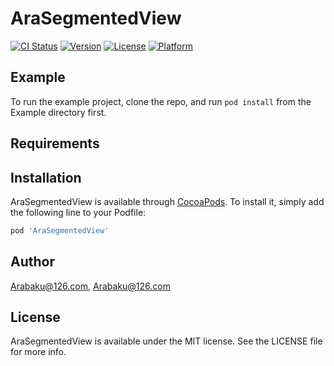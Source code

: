 # AraSegmentedView

[![CI Status](https://img.shields.io/travis/Arabaku@126.com/AraSegmentedView.svg?style=flat)](https://travis-ci.org/Arabaku@126.com/AraSegmentedView)
[![Version](https://img.shields.io/cocoapods/v/AraSegmentedView.svg?style=flat)](https://cocoapods.org/pods/AraSegmentedView)
[![License](https://img.shields.io/cocoapods/l/AraSegmentedView.svg?style=flat)](https://cocoapods.org/pods/AraSegmentedView)
[![Platform](https://img.shields.io/cocoapods/p/AraSegmentedView.svg?style=flat)](https://cocoapods.org/pods/AraSegmentedView)

## Example

To run the example project, clone the repo, and run `pod install` from the Example directory first.

## Requirements

## Installation

AraSegmentedView is available through [CocoaPods](https://cocoapods.org). To install
it, simply add the following line to your Podfile:

```ruby
pod 'AraSegmentedView'
```

## Author

Arabaku@126.com, Arabaku@126.com

## License

AraSegmentedView is available under the MIT license. See the LICENSE file for more info.
